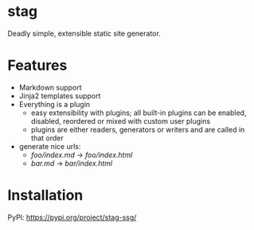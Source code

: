# stag

Deadly simple, extensible static site generator.

# Features

- Markdown support
- Jinja2 templates support
- Everything is a plugin
  - easy extensibility with plugins; all built-in plugins can be enabled,
    disabled, reordered or mixed with custom user plugins
  - plugins are either readers, generators or writers and are called in that
    order
- generate nice urls:
  - _foo/index.md_ → _foo/index.html_
  - _bar.md_ → _bar/index.html_

# Installation

PyPI: https://pypi.org/project/stag-ssg/
